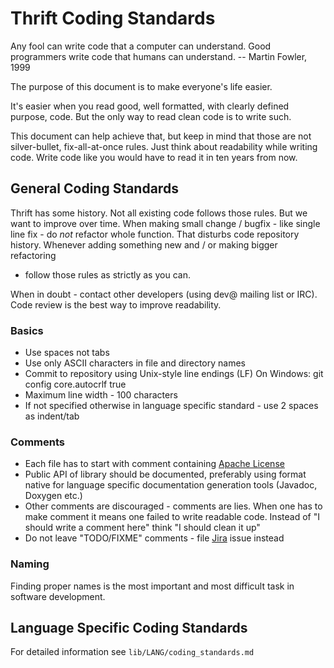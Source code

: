 # Thrift Coding Standards

   Any fool can write code that a computer can understand.
   Good programmers write code that humans can understand.
                                  -- Martin Fowler, 1999

The purpose of this document is to make everyone's life easier.

It's easier when you read good, well formatted, with clearly defined purpose, code.
But the only way to read clean code is to write such.

This document can help achieve that, but keep in mind that
those are not silver-bullet, fix-all-at-once rules. Just think about readability while writing code.
Write code like you would have to read it in ten years from now.

## General Coding Standards

Thrift has some history. Not all existing code follows those rules.
But we want to improve over time.
When making small change / bugfix - like single line fix - do *not* refactor whole function.
That disturbs code repository history.
Whenever adding something new and / or making bigger refactoring
 - follow those rules as strictly as you can.

When in doubt - contact other developers (using dev@ mailing list or IRC).
Code review is the best way to improve readability.

### Basics
 * Use spaces not tabs
 * Use only ASCII characters in file and directory names
 * Commit to repository using Unix-style line endings (LF)
     On Windows:
       git config core.autocrlf true
 * Maximum line width - 100 characters
 * If not specified otherwise in language specific standard - use 2 spaces as indent/tab

### Comments
 * Each file has to start with comment containing [Apache License](http://www.apache.org/licenses/LICENSE-2.0)
 * Public API of library should be documented, preferably using format native for language specific documentation generation tools (Javadoc, Doxygen etc.)
 * Other comments are discouraged - comments are lies. When one has to make comment it means one failed to write readable code. Instead of "I should write a comment here" think "I should clean it up"
 * Do not leave "TODO/FIXME" comments - file [Jira](http://issues.apache.org/jira/browse/THRIFT) issue instead

### Naming
 Finding proper names is the most important and most difficult task in software development.

## Language Specific Coding Standards

For detailed information see `lib/LANG/coding_standards.md`
